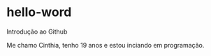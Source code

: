 # hello-word
Introdução ao Github

Me chamo Cinthia, tenho 19 anos e estou
inciando em programação.
